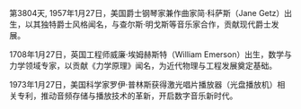 第3804天, 1957年1月27日，美国爵士钢琴家兼作曲家简·科萨斯（Jane Getz）出生，以其独特爵士风格闻名，与查尔斯·明戈斯等音乐家合作，贡献现代爵士发展。

1708年1月27日，英国工程师威廉·埃姆赫斯特（William Emerson）出生，数学与力学领域专家，以贡献《力学原理》闻名，为近代物理与工程发展奠定基础。

1973年1月27日，美国科学家罗伊·普林斯获得激光唱片播放器（光盘播放机）相关专利，推动音频存储与播放技术的革新，开启数字音乐新时代。